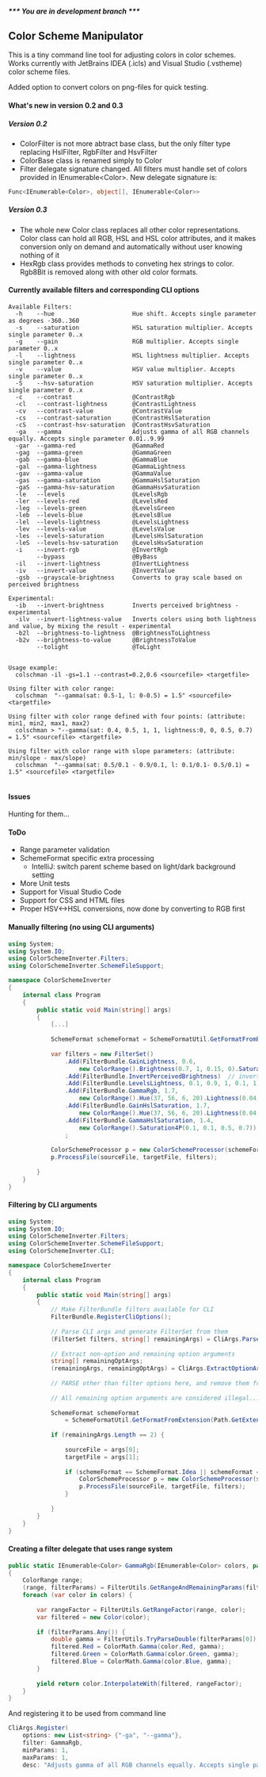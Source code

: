 ##### *** You are in development branch ***

## Color Scheme Manipulator

This is a tiny command line tool for adjusting colors in color schemes.
Works currently with JetBrains IDEA (.icls) and Visual Studio (.vstheme) color scheme files.

Added option to convert colors on png-files for quick testing.

#### What's new in version 0.2 and 0.3

##### Version 0.2

+ ColorFilter is not more abtract base class, but the only filter type replacing HslFilter, RgbFilter and HsvFilter
+ ColorBase class is renamed simply to Color
+ Filter delegate signature changed. All filters must handle set of colors provided in IEnumerable\<Color>.
New delegate signature is:
   
```C#
Func<IEnumerable<Color>, object[], IEnumerable<Color>>
```

##### Version 0.3

+ The whole new Color class replaces all other color representations. Color class can hold all RGB, HSL and HSL color 
attributes, and it makes conversion only on demand and automatically without user knowing nothing of it
+ HexRgb class provides methods to conveting hex strings to color. Rgb8Bit is removed along with other old color formats.


#### Currently available filters and corresponding CLI options
```
Available Filters:
  -h    --hue                      Hue shift. Accepts single parameter as degrees -360..360
  -s    --saturation               HSL saturation multiplier. Accepts single parameter 0..x
  -g    --gain                     RGB multiplier. Accepts single parameter 0..x
  -l    --lightness                HSL lightness multiplier. Accepts single parameter 0..x
  -v    --value                    HSV value multiplier. Accepts single parameter 0..x
  -S    --hsv-saturation           HSV saturation multiplier. Accepts single parameter 0..x
  -c    --contrast                 @ContrastRgb
  -cl   --contrast-lightness       @ContrastLightness
  -cv   --contrast-value           @ContrastValue
  -cs   --contrast-saturation      @ContrastHslSaturation
  -cS   --contrast-hsv-saturation  @ContrastHsvSaturation
  -ga   --gamma                    Adjusts gamma of all RGB channels equally. Accepts single parameter 0.01..9.99
  -gar  --gamma-red                @GammaRed
  -gag  --gamma-green              @GammaGreen
  -gab  --gamma-blue               @GammaBlue
  -gal  --gamma-lightness          @GammaLightness
  -gav  --gamma-value              @GammaValue
  -gas  --gamma-saturation         @GammaHslSaturation
  -gaS  --gamma-hsv-saturation     @GammaHsvSaturation
  -le   --levels                   @LevelsRgb
  -ler  --levels-red               @LevelsRed
  -leg  --levels-green             @LevelsGreen
  -leb  --levels-blue              @LevelsBlue
  -lel  --levels-lightness         @LevelsLightness
  -lev  --levels-value             @LevelsValue
  -les  --levels-saturation        @LevelsHslSaturation
  -leS  --levels-hsv-saturation    @LevelsHsvSaturation
  -i    --invert-rgb               @InvertRgb
        --bypass                   @ByBass
  -il   --invert-lightness         @InvertLightness
  -iv   --invert-value             @InvertValue
  -gsb  --grayscale-brightness     Converts to gray scale based on perceived brightness
  
Experimental:
  -ib   --invert-brightness        Inverts perceived brightness - experimental
  -ilv  --invert-lightness-value   Inverts colors using both lightness and value, by mixing the result - experimental
  -b2l  --brightness-to-lightness  @BrightnessToLightness
  -b2v  --brightness-to-value      @BrightnessToValue
        --tolight                  @ToLight


Usage example:
  colschman -il -gs=1.1 --contrast=0.2,0.6 <sourcefile> <targetfile>
    
Using filter with color range:
  colschman  "--gamma(sat: 0.5-1, l: 0-0.5) = 1.5" <sourcefile> <targetfile>
    
Using filter with color range defined with four points: (attribute: min1, min2, max1, max2)
  colschman > "--gamma(sat: 0.4, 0.5, 1, 1, lightness:0, 0, 0.5, 0.7) = 1.5" <sourcefile> <targetfile>
    
Using filter with color range with slope parameters: (attribute: min/slope - max/slope)
  colschman  "--gamma(sat: 0.5/0.1 - 0.9/0.1, l: 0.1/0.1- 0.5/0.1) = 1.5" <sourcefile> <targetfile>
    
```

#### Issues

Hunting for them...


#### ToDo

+ Range parameter validation
+ SchemeFormat specific extra processing
    + IntelliJ: switch parent scheme based on light/dark background setting
+ More Unit tests
+ Support for Visual Studio Code
+ Support for CSS and HTML files
+ Proper HSV<->HSL conversions, now done by converting to RGB first


#### Manually filtering (no using CLI arguments)

```c#
using System;
using System.IO;
using ColorSchemeInverter.Filters;
using ColorSchemeInverter.SchemeFileSupport;

namespace ColorSchemeInverter
{
    internal class Program
    {
        public static void Main(string[] args)
        {    
            [...]
    
            SchemeFormat schemeFormat = SchemeFormatUtil.GetFormatFromExtension(Path.GetExtension(sourceFileName));
            
            var filters = new FilterSet()
                .Add(FilterBundle.GainLightness, 0.6, 
                    new ColorRange().Brightness(0.7, 1, 0.15, 0).Saturation(0.7, 1, 0.1, 0)) // dampen "neon" colors before inversion so don't get too dark
                .Add(FilterBundle.InvertPerceivedBrightness)  // invert image
                .Add(FilterBundle.LevelsLightness, 0.1, 0.9, 1, 0.1, 1) // adjust levels
                .Add(FilterBundle.GammaRgb, 1.7, 
                    new ColorRange().Hue(37, 56, 6, 20).Lightness(0.04, 0.6, 0, 0.2)) // yellow-neon green boost
                .Add(FilterBundle.GainHslSaturation, 1.7, 
                    new ColorRange().Hue(37, 56, 6, 20).Lightness(0.04, 0.6, 0, 0.2)) // yellow-neon green boost
                .Add(FilterBundle.GammaHslSaturation, 1.4, 
                    new ColorRange().Saturation4P(0.1, 0.1, 0.5, 0.7)) // add saturation for weak colors
                ;
            
            ColorSchemeProcessor p = new ColorSchemeProcessor(schemeFormat);
            p.ProcessFile(sourceFile, targetFile, filters);
            
        }
    }
}
```

#### Filtering by CLI arguments

```c#
using System;
using System.IO;
using ColorSchemeInverter.Filters;
using ColorSchemeInverter.SchemeFileSupport;
using ColorSchemeInverter.CLI;

namespace ColorSchemeInverter
{
    internal class Program
    {
        public static void Main(string[] args)
        {
            // Make FilterBundle filters available for CLI
            FilterBundle.RegisterCliOptions();
            
            // Parse CLI args and generate FilterSet from them
            (FilterSet filters, string[] remainingArgs) = CliArgs.ParseFilterArgs(args);
            
            // Extract non-option and remaining option arguments
            string[] remainingOptArgs;            
            (remainingArgs, remainingOptArgs) = CliArgs.ExtractOptionArguments(remainingArgs);
            
            // PARSE other than filter options here, and remove them from remainingOptArgs array
            
            // All remaining option arguments are considered illegal... 
            
            SchemeFormat schemeFormat 
                = SchemeFormatUtil.GetFormatFromExtension(Path.GetExtension(sourceFileName));
            
            if (remainingArgs.Length == 2) {
            
                sourceFile = args[0];
                targetFile = args[1];
                
                if (schemeFormat == SchemeFormat.Idea || schemeFormat == SchemeFormat.VisualStudio) {
                    ColorSchemeProcessor p = new ColorSchemeProcessor(schemeFormat);
                    p.ProcessFile(sourceFile, targetFile, filters);
                }
                
            }        
        }
    }
}
```

#### Creating a filter delegate that uses range system

```C#
public static IEnumerable<Color> GammaRgb(IEnumerable<Color> colors, params object[] filterParams)
{
    ColorRange range;
    (range, filterParams) = FilterUtils.GetRangeAndRemainingParams(filterParams);
    foreach (var color in colors) {   
     
        var rangeFactor = FilterUtils.GetRangeFactor(range, color);
        var filtered = new Color(color);
        
        if (filterParams.Any()) {
            double gamma = FilterUtils.TryParseDouble(filterParams[0]) ?? 1.0;
            filtered.Red = ColorMath.Gamma(color.Red, gamma);
            filtered.Green = ColorMath.Gamma(color.Green, gamma);
            filtered.Blue = ColorMath.Gamma(color.Blue, gamma);
        }
        
        yield return color.InterpolateWith(filtered, rangeFactor);
    }
}
```

And registering it to be used from command line 
```C#
CliArgs.Register(
    options: new List<string> {"-ga", "--gamma"}, 
    filter: GammaRgb, 
    minParams: 1, 
    maxParams: 1,
    desc: "Adjusts gamma of all RGB channels equally. Accepts single parameter 0.01..9.99");
```